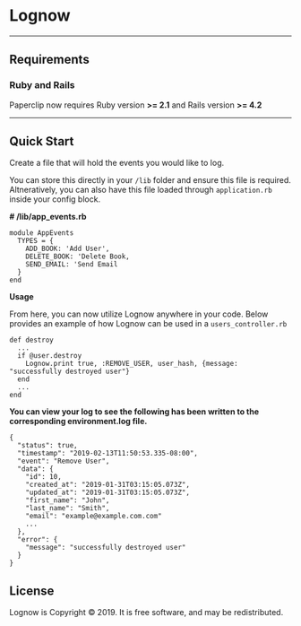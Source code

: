 Lognow
=========
---

Requirements
------------

### Ruby and Rails

Paperclip now requires Ruby version **>= 2.1** and Rails version **>= 4.2**

---

Quick Start
-----------

Create a file that will hold the events you would like to log.  

You can store this directly in your `/lib` folder and ensure this file is required.  Altneratively, you can also have this file loaded through `application.rb` inside your config block.

**# /lib/app_events.rb**

    module AppEvents
      TYPES = {
        ADD_BOOK: 'Add User',
        DELETE_BOOK: 'Delete Book,
        SEND_EMAIL: 'Send Email
      }
    end
  

**Usage**

From here, you can now utilize Lognow anywhere in your code. Below provides an example of how Lognow can be used in a `users_controller.rb`

    def destroy
      ...
      if @user.destroy
        Lognow.print true, :REMOVE_USER, user_hash, {message: "successfully destroyed user"}
      end
      ...
    end
  

**You can view your log to see the following has been written to the corresponding environment.log file.**

    {
      "status": true,
      "timestamp": "2019-02-13T11:50:53.335-08:00",
      "event": "Remove User",
      "data": {
        "id": 10,
        "created_at": "2019-01-31T03:15:05.073Z",
        "updated_at": "2019-01-31T03:15:05.073Z",
        "first_name": "John",
        "last_name": "Smith",
        "email": "example@example.com.com"
        ...
      },
      "error": {
        "message": "successfully destroyed user"
      }
    }


License
-------

Lognow is Copyright © 2019.  It is free software, and may be
redistributed.